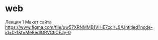 # web
 Лекция 1
    Макет сайта https://www.figma.com/file/uw57XRNMMB1VIHE7cclrL9/Untitled?node-id=0-1&t=Me8edlORVCtiCEJy-0 
